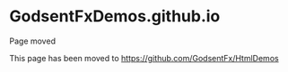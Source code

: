 # GodsentFxDemos.github.io
Page moved


This page has been moved to https://github.com/GodsentFx/HtmlDemos
